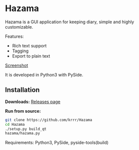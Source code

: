 Hazama
======
Hazama is a GUI application for keeping diary, simple and highly customizable.

Features:
 - Rich text support
 - Tagging
 - Export to plain text

[Screenshot](https://github.com/krrr/Hazama/raw/master/res/other_intro.png)

It is developed in Python3 with PySide.

Installation
----
**Downloads:** [Releases page](https://github.com/krrr/Hazama/releases)

**Run from source:**
```sh
git clone https://github.com/krrr/Hazama
cd Hazama
./setup.py build_qt
hazama/hazama.py
```
Requirements: Python3, PySide, pyside-tools(build)

